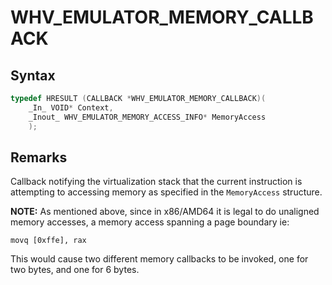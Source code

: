 # WHV_EMULATOR_MEMORY_CALLBACK


## Syntax

```c
typedef HRESULT (CALLBACK *WHV_EMULATOR_MEMORY_CALLBACK)(
    _In_ VOID* Context,
    _Inout_ WHV_EMULATOR_MEMORY_ACCESS_INFO* MemoryAccess
    );
```

## Remarks
Callback notifying the virtualization stack that the current instruction is attempting to accessing memory as specified in the `MemoryAccess` structure.

**NOTE:** As mentioned above, since in x86/AMD64 it is legal to do unaligned memory accesses, a memory access spanning a page boundary ie:

`movq [0xffe], rax`

This would cause two different memory callbacks to be invoked, one for two bytes, and one for 6 bytes.